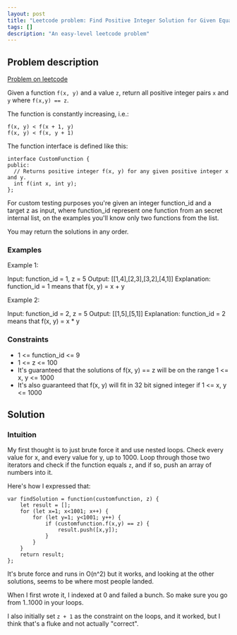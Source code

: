 ```yaml
---
layout: post
title: "Leetcode problem: Find Positive Integer Solution for Given Equation"
tags: []
description: "An easy-level leetcode problem"
---
```



## Problem description

[Problem on leetcode](https://leetcode.com/problems/find-positive-integer-solution-for-a-given-equation/)

Given a function `f(x, y)` and a value `z`, return all positive integer pairs `x` and `y` where `f(x,y) == z`.

The function is constantly increasing, i.e.:

```
f(x, y) < f(x + 1, y)
f(x, y) < f(x, y + 1)
```

The function interface is defined like this: 

```
interface CustomFunction {
public:
  // Returns positive integer f(x, y) for any given positive integer x and y.
  int f(int x, int y);
};
```

For custom testing purposes you're given an integer function_id and a target z as input, where function_id represent one function from an secret internal list, on the examples you'll know only two functions from the list.  

You may return the solutions in any order.

### Examples

Example 1:

Input: function_id = 1, z = 5
Output: [[1,4],[2,3],[3,2],[4,1]]
Explanation: function_id = 1 means that f(x, y) = x + y

Example 2:

Input: function_id = 2, z = 5
Output: [[1,5],[5,1]]
Explanation: function_id = 2 means that f(x, y) = x * y

### Constraints

* 1 <= function_id <= 9
* 1 <= z <= 100
* It's guaranteed that the solutions of f(x, y) == z will be on the range 1 <= x, y <= 1000
* It's also guaranteed that f(x, y) will fit in 32 bit signed integer if 1 <= x, y <= 1000

## Solution 

### Intuition 

My first thought is to just brute force it and use nested loops. Check every value for x, and every value for y, up to 1000. Loop through those two iterators and check if the function equals `z`, and if so, push an array of numbers into it.

Here's how I expressed that: 

```
var findSolution = function(customfunction, z) {
    let result = [];
    for (let x=1; x<1001; x++) {
        for (let y=1; y<1001; y++) {
            if (customfunction.f(x,y) == z) {
                result.push([x,y]);
            }
        }
    }
    return result;
};
```

It's brute force and runs in O(n^2) but it works, and looking at the other solutions, seems to be where most people landed.

When I first wrote it, I indexed at 0 and failed a bunch. So make sure you go from 1..1000 in your loops. 

I also initially set `z + 1` as the constraint on the loops, and it worked, but I think that's a fluke and not actually "correct". 
